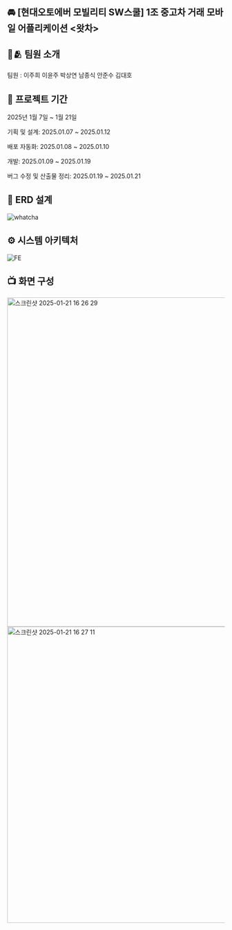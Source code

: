 ## 🚘 [현대오토에버 모빌리티 SW스쿨] 1조 중고차 거래 모바일 어플리케이션 <왓차>

## 👥🫂 팀원 소개

 팀원 : 이주희 이윤주 박상연 남종식 안준수 김대호

## 📆 프로젝트 기간 

2025년 1월 7일 ~ 1월 21일  

기획 및 설계: 2025.01.07 ~ 2025.01.12  

배포 자동화: 2025.01.08 ~ 2025.01.10  

개발: 2025.01.09 ~ 2025.01.19  

버그 수정 및 산출물 정리: 2025.01.19 ~ 2025.01.21  



## 🎨 ERD 설계
  
![whatcha](https://github.com/user-attachments/assets/8a2be9ce-34a6-4927-857e-8b443fcbcbc7)



## ⚙️ 시스템 아키텍처
  
![FE](https://github.com/user-attachments/assets/707e5644-a44f-4edd-8fdc-f03855b9ec2e)

## 📺 화면 구성 
<img width="760" alt="스크린샷 2025-01-21 16 26 29" src="https://github.com/user-attachments/assets/0b94d2cd-063c-48d2-8f28-73429ef48e56" />  

<img width="684" alt="스크린샷 2025-01-21 16 27 11" src="https://github.com/user-attachments/assets/1042f358-229e-42b5-ba46-de899a9a1628" />
